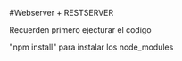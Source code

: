 #Webserver + RESTSERVER

Recuerden primero ejecturar el codigo

"npm install" para instalar los node_modules
